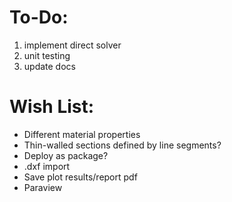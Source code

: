 # To-Do:

1. implement direct solver
2. unit testing
3. update docs

# Wish List:

- Different material properties
- Thin-walled sections defined by line segments?
- Deploy as package?
- .dxf import
- Save plot results/report pdf
- Paraview
